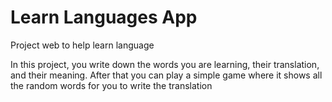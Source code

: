 # Learn Languages App

Project web to help learn language

In this project, you write down the words you are learning, their translation, and their meaning. After that you can play a simple game where it shows all the random words for you to write the translation
